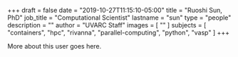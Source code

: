 +++
draft = false
date = "2019-10-27T11:15:10-05:00"
title = "Ruoshi Sun, PhD"
job_title = "Computational Scientist"
lastname = "sun"
type = "people"
description = ""
author = "UVARC Staff"
images = [
  ""
]
subjects = [
  "containers",
  "hpc",
  "rivanna",
  "parallel-computing",
  "python",
  "vasp"
]
+++

More about this user goes here.
